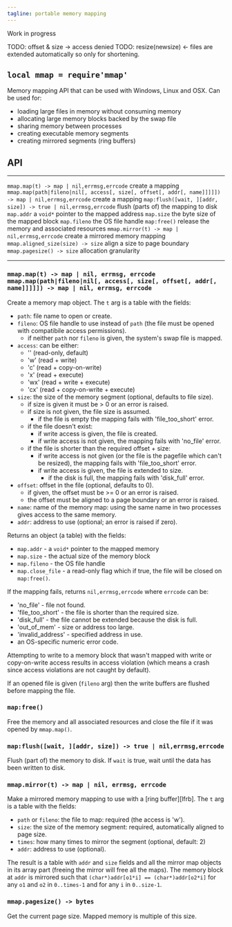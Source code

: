 ```yaml
---
tagline: portable memory mapping
---
```


<warn>Work in progress</warn>

TODO: offset & size -> access denied
TODO: resize(newsize) <- files are extended automatically so only for shortening.


## `local mmap = require'mmap'`

Memory mapping API that can be used with Windows, Linux and OSX.
Can be used for:

  * loading large files in memory without consuming memory
  * allocating large memory blocks backed by the swap file
  * sharing memory between processes
  * creating executable memory segments
  * creating mirrored segments (ring buffers)


## API

------------------------------------------------------------------------------------------------------ --------------------------------------------
`mmap.map(t) -> map | nil,errmsg,errcode`                                                              create a mapping
`mmap.map(path|fileno|nil[, access[, size[, offset[, addr[, name]]]]]) -> map | nil,errmsg,errcode`    create a mapping
`map:flush([wait, ][addr, size]) -> true | nil,errmsg,errcode`                                         flush (parts of) the mapping to disk
`map.addr`                                                                                             a `void*` pointer to the mapped address
`map.size`                                                                                             the byte size of the mapped block
`map.fileno`                                                                                           the OS file handle
`map:free()`                                                                                           release the memory and associated resources
`mmap.mirror(t) -> map | nil,errmsg,errcode`                                                           create a mirrored memory mapping
`mmap.aligned_size(size) -> size`                                                                      align a size to page boundary
`mmap.pagesize() -> size`                                                                              allocation granularity
------------------------------------------------------------------------------------------------------ --------------------------------------------

### `mmap.map(t) -> map | nil, errmsg, errcode` <br> `mmap.map(path|fileno|nil[, access[, size[, offset[, addr[, name]]]]]) -> map | nil, errmsg, errcode`

Create a memory map object. The `t` arg is a table with the fields:

* `path`: file name to open or create.
* `fileno`: OS file handle to use instead of `path` (the file must be opened
	with compatibile access permissions).
	* if neither `path` nor `fileno` is given, the system's swap file is mapped.
* `access`: can be either:
	* '' (read-only, default)
	* 'w' (read + write)
	* 'c' (read + copy-on-write)
	* 'x' (read + execute)
	* 'wx' (read + write + execute)
	* 'cx' (read + copy-on-write + execute)
* `size`: the size of the memory segment (optional, defaults to file size).
	* if size is given it must be > 0 or an error is raised.
	* if size is not given, the file size is assumed.
		* if the file is empty the mapping fails with 'file_too_short' error.
	* if the file doesn't exist:
		* if write access is given, the file is created.
		* if write access is not given, the mapping fails with 'no_file' error.
	* if the file is shorter than the required offset + size:
		* if write access is not given (or the file is the pagefile which
		can't be resized), the mapping fails with 'file_too_short' error.
		* if write access is given, the file is extended to size.
			* if the disk is full, the mapping fails with 'disk_full' error.
* `offset`: offset in the file (optional, defaults to 0).
	* if given, the offset must be >= 0 or an error is raised.
	* the offset must be aligned to a page boundary or an error is raised.
* `name`: name of the memory map: using the same name in two processes gives
access to the same memory.
* `addr`: address to use (optional; an error is raised if zero).

Returns an object (a table) with the fields:

* `map.addr` - a `void*` pointer to the mapped memory
* `map.size` - the actual size of the memory block
* `map.fileno` - the OS file handle
* `map.close_file` - a read-only flag which if true, the file will be closed
on `map:free()`.

If the mapping fails, returns `nil,errmsg,errcode` where `errcode` can be:

* 'no_file' - file not found.
* 'file_too_short' - the file is shorter than the required size.
* 'disk_full' - the file cannot be extended because the disk is full.
* 'out_of_mem' - size or address too large.
* 'invalid_address' - specified address in use.
* an OS-specific numeric error code.

Attempting to write to a memory block that wasn't mapped with write or
copy-on-write access results in access violation (which means a crash
since access violations are not caught by default).

If an opened file is given (`fileno` arg) then the write buffers are flushed
before mapping the file.


### `map:free()`

Free the memory and all associated resources and close the file
if it was opened by `mmap.map()`.


### `map:flush([wait, ][addr, size]) -> true | nil,errmsg,errcode`

Flush (part of) the memory to disk.
If `wait` is true, wait until the data has been written to disk.


### `mmap.mirror(t) -> map | nil, errmsg, errcode`

Make a mirrored memory mapping to use with a [ring buffer][lfrb].
The `t` arg is a table with the fields:

* `path` or `fileno`: the file to map: required (the access is 'w').
* `size`: the size of the memory segment: required, automatically aligned
to page size.
* `times`: how many times to mirror the segment (optional, default: 2)
* `addr`: address to use (optional).

The result is a table with `addr` and `size` fields and all the mirror map
objects in its array part (freeing the mirror will free all the maps).
The memory block at `addr` is mirrored such that
`(char*)addr[o1*i] == (char*)addr[o2*i]` for any `o1` and `o2` in
`0..times-1` and for any `i` in `0..size-1`.


### `mmap.pagesize() -> bytes`

Get the current page size. Mapped memory is multiple of this size.
